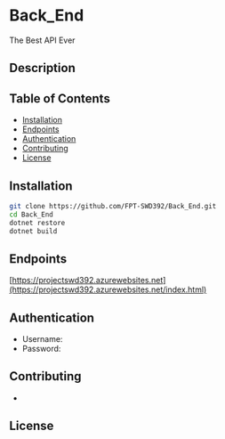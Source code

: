 # Back_End

The Best API Ever

## Description

## Table of Contents

- [Installation](#installation)
- [Endpoints](#endpoints)
- [Authentication](#authentication)
- [Contributing](#contributing)
- [License](#license)

## Installation

```bash
git clone https://github.com/FPT-SWD392/Back_End.git
cd Back_End
dotnet restore
dotnet build
```

## Endpoints
[https://projectswd392.azurewebsites.net](https://projectswd392.azurewebsites.net/index.html)

## Authentication

- Username:
- Password:

## Contributing

-

## License
